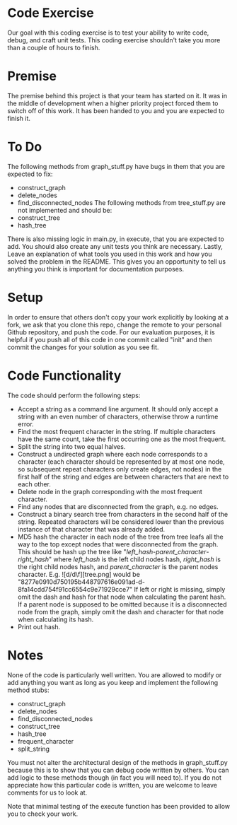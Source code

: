 # Code Exercise
Our goal with this coding exercise is to test your ability to write code, 
debug, and craft unit tests. This coding exercise shouldn't take you more than 
a couple of hours to finish.

# Premise
The premise behind this project is that your team has started on it. It was in 
the middle of development when a higher priority project forced them to switch 
off of this work. It has been handed to you and you are expected to finish it.

# To Do
The following methods from graph_stuff.py have bugs in them that you are 
expected to fix:
* construct_graph
* delete_nodes
* find_disconnected_nodes
The following methods from tree_stuff.py are not implemented and should be:
* construct_tree
* hash_tree

There is also missing logic in main.py, in execute, that you are expected to 
add. You should also create any unit tests you think are necessary. Lastly, Leave an explanation of what tools you used in this work and how you solved 
the problem in the README. This gives you an opportunity to tell us anything 
you think is important for documentation purposes.

# Setup
In order to ensure that others don't copy your work explicitly by looking at a 
fork, we ask that you clone this repo, change the remote to your personal 
Github repository, and push the code. For our evaluation purposes, it is 
helpful if you push all of this code in one commit called "init" and then 
commit the changes for your solution as you see fit.

# Code Functionality
The code should perform the following steps:
* Accept a string as a command line argument. It should only accept a string 
with an even number of characters, otherwise throw a runtime error.
* Find the most frequent character in the string. If multiple characters have 
the same count, take the first occurring one as the most frequent.
* Split the string into two equal halves.
* Construct a undirected graph where each node corresponds to a character 
(each character should be represented by at most one node, so subsequent 
repeat characters only create edges, not nodes) in the first half of the 
string and edges are between characters that are next to each other.
* Delete node in the graph corresponding with the most frequent character.
* Find any nodes that are disconnected from the graph, e.g. no edges.
* Construct a binary search tree from characters in the second half of the 
string. Repeated characters will be considered lower than the previous 
instance of that character that was already added.
* MD5 hash the character in each node of the tree from tree leafs all the way 
to the top except nodes that were disconnected from the graph. This should be 
hash up the tree like "*left_hash*-*parent_character*-*right_hash*" where 
*left_hash* is the left child nodes hash, *right_hash* is the right child 
nodes hash, and *parent_character* is the parent nodes character. E.g. 
![d/d\f][tree.png]
would be "8277e0910d750195b448797616e091ad-d-8fa14cdd754f91cc6554c9e71929cce7" 
If left or right is missing, simply omit the dash and hash for that node when 
calculating the parent hash.
If a parent node is supposed to be omitted because it is a disconnected node 
from the graph, simply omit the dash and character for that node when 
calculating its hash.
* Print out hash.

# Notes
None of the code is particularly well written. You are allowed to modify or add 
anything you want as long as you keep and implement the following method stubs:
* construct_graph
* delete_nodes
* find_disconnected_nodes
* construct_tree
* hash_tree
* frequent_character
* split_string

You must not alter the architectural design of the methods in graph_stuff.py 
because this is to show that you can debug code written by others. You can 
add logic to these methods though (in fact you will need to). If you do not 
appreciate how this particular code is written, you are welcome to leave 
comments for us to look at.

Note that minimal testing of the execute function has been provided to allow 
you to check your work.
